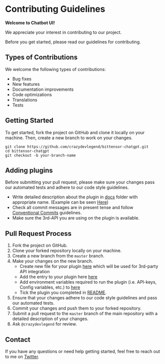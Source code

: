# Contributing Guidelines

**Welcome to Chatbot UI!**

We appreciate your interest in contributing to our project.

Before you get started, please read our guidelines for contributing.

## Types of Contributions

We welcome the following types of contributions:

- Bug fixes
- New features
- Documentation improvements
- Code optimizations
- Translations
- Tests

## Getting Started

To get started, fork the project on GitHub and clone it locally on your machine. Then, create a new branch to work on your changes.

```
git clone https://github.com/crazydevlegend/bittensor-chatgpt.git
cd bittensor-chatgpt
git checkout -b your-branch-name
```

## Adding plugins

Before submitting your pull request, please make sure your changes pass our automated tests and adhere to our code style guidelines.

- Write detailed description about the plugin in [docs](.\docs) folder with appropriate name. (Example can be seen [Here](.\docs\open-weather.md))
- Check all commit messages are in present tense and follow [Conventional Commits](https://www.conventionalcommits.org/en/v1.0.0/) guidelines.
- Make sure the 3rd-API you are using on the plugin is available.

## Pull Request Process

1. Fork the project on GitHub.
2. Clone your forked repository locally on your machine.
3. Create a new branch from the `master` branch.
4. Make your changes on the new branch.
   - Create new file for your plugin [here](\pages\api\plugins) which will be used for 3rd-party API integration
   - Add the entry to your plugin here [here](\pages\api\plugins\index.ts#L5C6-L5C6)
   - Add environment variables required to run the plugin (i.e. API-keys, Config variables, etc.) to [here](.env.local.example)
   - Tick the plugin you completed in [README](README.md).
5. Ensure that your changes adhere to our code style guidelines and pass our automated tests.
6. Commit your changes and push them to your forked repository.
7. Submit a pull request to the `master` branch of the main repository with a detailed description of your changes.
8. Ask `@crazydevlegend` for review.

## Contact

If you have any questions or need help getting started, feel free to reach out to me on [Twitter](https://twitter.com/crazydevlegend).
